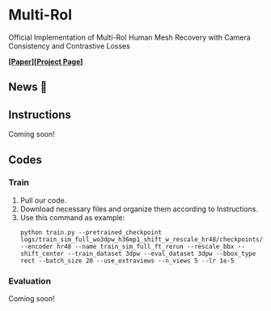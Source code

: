 # Multi-RoI
Official Implementation of Multi-RoI Human Mesh Recovery with Camera Consistency and Contrastive Losses



**[[Paper]()][[Project Page]()]**

## News :triangular_flag_on_post:

## Instructions
Coming soon!

## Codes
### Train
1. Pull our code.
2. Download necessary files and organize them according to Instructions.
3. Use this command as example:
   ```
   python train.py --pretrained_checkpoint logs/train_sim_full_wo3dpw_h36mp1_shift_w_rescale_hr48/checkpoints/previous_16_6000_42.4_30.5.pt --encoder hr48 --name train_sim_full_ft_rerun --rescale_bbx --shift_center --train_dataset 3dpw --eval_dataset 3dpw --bbox_type rect --batch_size 20 --use_extraviews --n_views 5 --lr 1e-5
   ```
### Evaluation
Coming soon!
